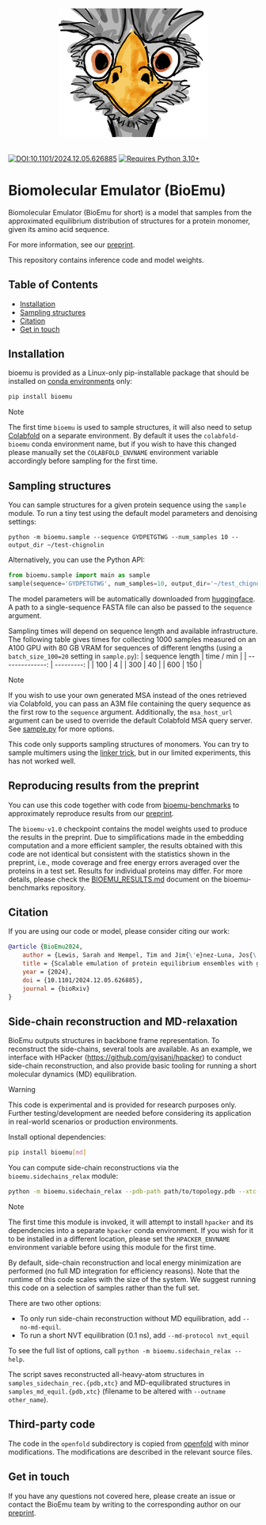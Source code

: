 
<h1>
<p align="center">
    <img src="assets/emu.png" alt="BioEmu logo" width="300"/>
</p>
</h1>

[![DOI:10.1101/2024.12.05.626885](https://zenodo.org/badge/DOI/10.1101/2024.12.05.626885.svg)](https://doi.org/10.1101/2024.12.05.626885)
[![Requires Python 3.10+](https://img.shields.io/badge/Python-3.10+-blue.svg?logo=python&logoColor=white)](https://python.org/downloads)


# Biomolecular Emulator (BioEmu)

Biomolecular Emulator (BioEmu for short) is a model that samples from the approximated equilibrium distribution of structures for a protein monomer, given its amino acid sequence.

For more information, see our [preprint](https://www.biorxiv.org/content/10.1101/2024.12.05.626885v1.abstract).

This repository contains inference code and model weights.

## Table of Contents
- [Installation](#installation)
- [Sampling structures](#sampling-structures)
- [Citation](#citation)
- [Get in touch](#get-in-touch)

## Installation
bioemu is provided as a Linux-only pip-installable package that should be installed on [conda environments](https://docs.conda.io/projects/conda/en/latest/user-guide/install/index.html) only:

```bash
pip install bioemu
```

> [!NOTE]
> The first time `bioemu` is used to sample structures, it will also need to setup [Colabfold](https://github.com/sokrypton/ColabFold) on a separate environment. By default it uses the `colabfold-bioemu` conda environment name, but if you wish to have this changed please manually set the `COLABFOLD_ENVNAME` environment variable accordingly before sampling for the first time.


## Sampling structures
You can sample structures for a given protein sequence using the `sample` module. To run a tiny test using the default model parameters and denoising settings:
```
python -m bioemu.sample --sequence GYDPETGTWG --num_samples 10 --output_dir ~/test-chignolin
```

Alternatively, you can use the Python API:

```python
from bioemu.sample import main as sample
sample(sequence='GYDPETGTWG', num_samples=10, output_dir='~/test_chignolin')
```

The model parameters will be automatically downloaded from [huggingface](https://huggingface.co/microsoft/bioemu). A path to a single-sequence FASTA file can also be passed to the `sequence` argument.

Sampling times will depend on sequence length and available infrastructure. The following table gives times for collecting 1000 samples measured on an A100 GPU with 80 GB VRAM for sequences of different lengths (using a `batch_size_100=20` setting in `sample.py`):
 | sequence length | time / min |
 | --------------: | ---------: |
 |             100 |          4 |
 |             300 |         40 |
 |             600 |        150 |


> [!NOTE]
> If you wish to use your own generated MSA instead of the ones retrieved via Colabfold, you can pass an A3M file containing the query sequence as the first row to the `sequence` argument. Additionally, the `msa_host_url` argument can be used to override the default Colabfold MSA query server. See [sample.py](./src/bioemu/sample.py) for more options.

This code only supports sampling structures of monomers. You can try to sample multimers using the [linker trick](https://x.com/ag_smith/status/1417063635000598528), but in our limited experiments, this has not worked well.
## Reproducing results from the preprint
You can use this code together with code from [bioemu-benchmarks](https://github.com/microsoft/bioemu-benchmarks) to approximately reproduce results from our [preprint](https://www.biorxiv.org/content/10.1101/2024.12.05.626885v1).

The `bioemu-v1.0` checkpoint contains the model weights used to produce the results in the preprint. Due to simplifications made in the embedding computation and a more efficient sampler, the results obtained with this code are not identical but consistent with the statistics shown in the preprint, i.e., mode coverage and free energy errors averaged over the proteins in a test set. Results for individual proteins may differ. For more details, please check the [BIOEMU_RESULTS.md](https://github.com/microsoft/bioemu-benchmarks/blob/main/bioemu_benchmarks/BIOEMU_RESULTS.md) document on the bioemu-benchmarks repository.


## Citation
If you are using our code or model, please consider citing our work:
```bibtex
@article {BioEmu2024,
    author = {Lewis, Sarah and Hempel, Tim and Jim{\'e}nez-Luna, Jos{\'e} and Gastegger, Michael and Xie, Yu and Foong, Andrew Y. K. and Satorras, Victor Garc{\'\i}a and Abdin, Osama and Veeling, Bastiaan S. and Zaporozhets, Iryna and Chen, Yaoyi and Yang, Soojung and Schneuing, Arne and Nigam, Jigyasa and Barbero, Federico and Stimper, Vincent and Campbell, Andrew and Yim, Jason and Lienen, Marten and Shi, Yu and Zheng, Shuxin and Schulz, Hannes and Munir, Usman and Clementi, Cecilia and No{\'e}, Frank},
    title = {Scalable emulation of protein equilibrium ensembles with generative deep learning},
    year = {2024},
    doi = {10.1101/2024.12.05.626885},
    journal = {bioRxiv}
}
```

## Side-chain reconstruction and MD-relaxation
BioEmu outputs structures in backbone frame representation. To reconstruct the side-chains, several tools are available. As an example, we interface with HPacker (https://github.com/gvisani/hpacker) to conduct side-chain reconstruction, and also provide basic tooling for running a short molecular dynamics (MD) equilibration.

> [!WARNING]
> This code is experimental and is provided for research purposes only. Further testing/development are needed before considering its application in real-world scenarios or production environments.

Install optional dependencies:

```bash
pip install bioemu[md]
```

You can compute side-chain reconstructions via the `bioemu.sidechains_relax` module:
```bash
python -m bioemu.sidechain_relax --pdb-path path/to/topology.pdb --xtc-path path/to/samples.xtc
```

> [!NOTE]
> The first time this module is invoked, it will attempt to install `hpacker` and its dependencies into a separate `hpacker` conda environment. If you wish for it to be installed in a different location, please set the `HPACKER_ENVNAME` environment variable before using this module for the first time.

By default, side-chain reconstruction and local energy minimization are performed (no full MD integration for efficiency reasons).
Note that the runtime of this code scales with the size of the system.
We suggest running this code on a selection of samples rather than the full set.

There are two other options:
- To only run side-chain reconstruction without MD equilibration, add `--no-md-equil`.
- To run a short NVT equilibration (0.1 ns), add `--md-protocol nvt_equil`

To see the full list of options, call `python -m bioemu.sidechain_relax --help`.

The script saves reconstructed all-heavy-atom structures in `samples_sidechain_rec.{pdb,xtc}` and MD-equilibrated structures in `samples_md_equil.{pdb,xtc}` (filename to be altered with `--outname other_name`).

## Third-party code
The code in the `openfold` subdirectory is copied from [openfold](https://github.com/aqlaboratory/openfold) with minor modifications. The modifications are described in the relevant source files.
## Get in touch
If you have any questions not covered here, please create an issue or contact the BioEmu team by writing to the corresponding author on our [preprint](https://doi.org/10.1101/2024.12.05.626885).
